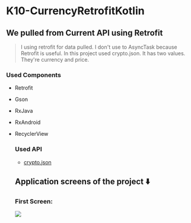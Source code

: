 # K10-CurrencyRetrofitKotlin
## We pulled from Current API using Retrofit

> I using retrofit for data pulled. I don't use to AsyncTask because Retrofit is useful. In this project used crypto.json. It has two values. They're currency and price.  

### Used Components
- Retrofit
- Gson
- RxJava
- RxAndroid
- RecyclerView

  ### Used API
  - [crypto.json](https://github.com/atilsamancioglu/K21-JSONDataSet/blob/master/crypto.json)

  ## Application screens of the project ⬇️

  ### First Screen:

  ![](https://github.com/KyneticHaze/K10-CurrencyRetrofitKotlin/blob/master/app/src/main/java/com/example/jsonplaceholderretrofitkotlin/assets/Screenshot%202023-09-19%20145435.png)
